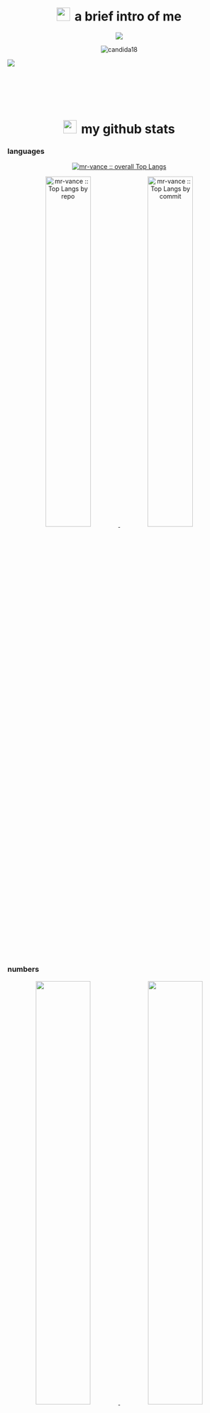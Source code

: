 <h1 align="center"><img src="https://fonts.gstatic.com/s/e/notoemoji/latest/1f913/512.gif" width="30" height="30" style="margin-right: 10px;">a brief intro of me</h1>

<p align="center">
<img src="https://media.tenor.com/mKMXJtjSv7YAAAAi/peachcat-new.gif">
</p>


<p align="center"><img src="https://readme-typing-svg.demolab.com?font=Century+Gothic&weight=700&size=27&duration=2500&pause=1000&color=3F4AD4&center=true&vCenter=true&width=435&lines=Hi%2C+I'm+Vance+Muchongo+%F0%9F%91%8B;I+build+software+for+fun+%F0%9F%92%99" alt="candida18"  /></p>

<!--horizontal divider-->
<img src="https://user-images.githubusercontent.com/73097560/115834477-dbab4500-a447-11eb-908a-139a6edaec5c.gif">

<br><br><br><br>

<h1 align="center"><img src="https://fonts.gstatic.com/s/e/notoemoji/latest/1f680/512.gif" width="30" height="30" style="margin-right: 10px;">my github stats</h1>

  <div>

  <summary><h3>languages</h3></summary>
            <p align="center">
        <a href="https://github.com/mr-vance/">
          <img src="https://github-readme-stats.vercel.app/api/top-langs/?username=mr-vance&langs_count=6&theme=transparent&layout=compact&hide_border=true"
          alt="mr-vance :: overall Top Langs " /></a>
      </p>
        <p align="center">
          <a href="https://github.com/mr-vance/">
          <img width="45%" src="https://github-profile-summary-cards.vercel.app/api/cards/repos-per-language?username=mr-vance&theme=transparent&layout=compact&hide_border=true"
          alt="mr-vance :: Top Langs by repo" />
          <img width="45%" src="https://github-profile-summary-cards.vercel.app/api/cards/most-commit-language?username=mr-vance&theme=transparent&layout=compact&hide_border=true"
          alt="mr-vance :: Top Langs by commit" />
          </a>
        </p>

  <summary><h3>numbers</h3></summary>
        <p align="center">
          <a href="https://github.com/mr-vance/">
          <img width="49.5%" src="https://github-readme-stats.vercel.app/api?username=mr-vance&show_icons=true&theme=transparent&hide_border=true" />
          <img width="49.5%" src="https://github-readme-streak-stats.herokuapp.com/?user=mr-vance&theme=transparent&hide_border=true" />
          </a>
       </p>
     <br>

  </div>    

<!--horizontal divider-->
<img src="https://user-images.githubusercontent.com/73097560/115834477-dbab4500-a447-11eb-908a-139a6edaec5c.gif">
<br><br><br><br>


<h1 align="center"><img src="https://fonts.gstatic.com/s/e/notoemoji/latest/1f3bb/512.gif" width="30" height="30" style="margin-right: 10px;">my instruments</h1>

<!--tech stack icons-->
<p align="center">
  <a href="https://skillicons.dev">
    <img src="https://skillicons.dev/icons?i=git,bootstrap,c,cpp,css,discord,figma,firebase,github,html,css,java,js,kotlin,linux,md,mysql,androidstudio,bash,vim,nodejs,py,cs,react,vscode,php,visualstudio,latex&perline=14" />
  </a>
</p>
<!--horizontal divider-->
<img src="https://user-images.githubusercontent.com/73097560/115834477-dbab4500-a447-11eb-908a-139a6edaec5c.gif">

<br><br><br><br>

<h1 align="center"><img src="https://fonts.gstatic.com/s/e/notoemoji/latest/1f98b/512.gif" width="30" height="30" style="margin-right: 10px;">the state on me</h1>

- 🎓 I’m currently doing my final year of BSc Computer Science at <a href="https://www.wits.ac.za/" target="blank">Wits University</a>

- 👨‍💻 I’m currently a Software Engineer student at <a href="https://www.alxafrica.com/" target="blank">ALX</a> part time.

- 🏁 I’m currently participating in a High Performance Computing competition.

- 🌱 I’m currently learning Full Stack Web Development with Django.



<!--horizontal divider-->
<img src="https://user-images.githubusercontent.com/73097560/115834477-dbab4500-a447-11eb-908a-139a6edaec5c.gif">

<br><br><br><br>


<h1 align="center"><img src="https://fonts.gstatic.com/s/e/notoemoji/latest/1f48c/512.gif" width="30" height="30" style="margin-right: 10px;">find me at...</h1>

<p align="center">
  <a href="https://vance-muchongo.web.app/"><img src="https://img.icons8.com/bubbles/50/000000/web.png" alt="Website"/></a>
	<a href="mailto:muchongo.vance@gmail.com"><img src="https://img.icons8.com/bubbles/50/000000/gmail.png" alt="Gmail"/></a>
	<a href="https://github.com/mr-vance"><img src="https://img.icons8.com/bubbles/50/000000/github.png" alt="GitHub"/></a>
	<a href="https://linkedin.com/in/vance-muchongo"><img src="https://img.icons8.com/bubbles/50/000000/linkedin.png" alt="LinkedIn"/></a>
	<a href="https://www.instagram.com/snr_vance/"><img src="https://img.icons8.com/bubbles/50/000000/instagram.png" alt="Instagram"/></a>
	
</p>
